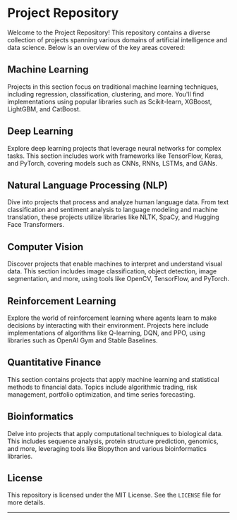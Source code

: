 # Project Repository

Welcome to the Project Repository! This repository contains a diverse collection of projects spanning various domains of artificial intelligence and data science. Below is an overview of the key areas covered:

## Machine Learning
Projects in this section focus on traditional machine learning techniques, including regression, classification, clustering, and more. You'll find implementations using popular libraries such as Scikit-learn, XGBoost, LightGBM, and CatBoost.

## Deep Learning
Explore deep learning projects that leverage neural networks for complex tasks. This section includes work with frameworks like TensorFlow, Keras, and PyTorch, covering models such as CNNs, RNNs, LSTMs, and GANs.

## Natural Language Processing (NLP)
Dive into projects that process and analyze human language data. From text classification and sentiment analysis to language modeling and machine translation, these projects utilize libraries like NLTK, SpaCy, and Hugging Face Transformers.

## Computer Vision
Discover projects that enable machines to interpret and understand visual data. This section includes image classification, object detection, image segmentation, and more, using tools like OpenCV, TensorFlow, and PyTorch.

## Reinforcement Learning
Explore the world of reinforcement learning where agents learn to make decisions by interacting with their environment. Projects here include implementations of algorithms like Q-learning, DQN, and PPO, using libraries such as OpenAI Gym and Stable Baselines.

## Quantitative Finance
This section contains projects that apply machine learning and statistical methods to financial data. Topics include algorithmic trading, risk management, portfolio optimization, and time series forecasting.

## Bioinformatics
Delve into projects that apply computational techniques to biological data. This includes sequence analysis, protein structure prediction, genomics, and more, leveraging tools like Biopython and various bioinformatics libraries.

## License
This repository is licensed under the MIT License. See the `LICENSE` file for more details.

---
